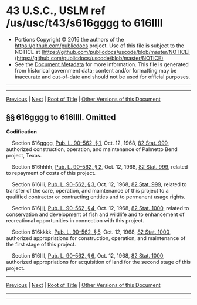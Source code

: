 ---
---

# 43 U.S.C., USLM ref /us/usc/t43/s616gggg to 616llll

* Portions Copyright © 2016 the authors of the https://github.com/publicdocs project.
  Use of this file is subject to the NOTICE at [https://github.com/publicdocs/uscode/blob/master/NOTICE](https://github.com/publicdocs/uscode/blob/master/NOTICE)
* See the [Document Metadata](././../../../../..//README.md) for more information.
  This file is generated from historical government data; content and/or formatting may be inaccurate and out-of-date and should not be used for official purposes.

----------
----------

[Previous](./../../../../..//us/usc/t43/ch12/schLII/m__us_usc_t43_ch12_schLII.md) | [Next](./../../../../..//us/usc/t43/ch12/schLIII/m__us_usc_t43_ch12_schLIII.md) | [Root of Title](./../../../../../) | [Other Versions of this Document](https://publicdocs.github.io/go/links?ns=uslm&ref=%2Fus%2Fusc%2Ft43%2Fs616gggg+to+616llll)

## §§ 616gggg to 616llll. Omitted

 __Codification__ 

    Section 616gggg, [Pub. L. 90–562, § 1][/us/pl/90/562/s1], Oct. 12, 1968, [82 Stat. 999][/us/stat/82/999], authorized construction, operation, and maintenance of Palmetto Bend project, Texas.

    Section 616hhhh, [Pub. L. 90–562, § 2][/us/pl/90/562/s2], Oct. 12, 1968, [82 Stat. 999][/us/stat/82/999], related to repayment of costs of this project.

    Section 616iiii, [Pub. L. 90–562, § 3][/us/pl/90/562/s3], Oct. 12, 1968, [82 Stat. 999][/us/stat/82/999], related to transfer of the care, operation, and maintenance of this project to a qualified contractor or contracting entities and to permanent usage rights.

    Section 616jjjj, [Pub. L. 90–562, § 4][/us/pl/90/562/s4], Oct. 12, 1968, [82 Stat. 1000][/us/stat/82/1000], related to conservation and development of fish and wildlife and to enhancement of recreational opportunities in connection with this project.

    Section 616kkkk, [Pub. L. 90–562, § 5][/us/pl/90/562/s5], Oct. 12, 1968, [82 Stat. 1000][/us/stat/82/1000], authorized appropriations for construction, operation, and maintenance of the first stage of this project.

    Section 616llll, [Pub. L. 90–562, § 6][/us/pl/90/562/s6], Oct. 12, 1968, [82 Stat. 1000][/us/stat/82/1000], authorized appropriations for acquisition of land for the second stage of this project.

----------

[Previous](./../../../../..//us/usc/t43/ch12/schLII/m__us_usc_t43_ch12_schLII.md) | [Next](./../../../../..//us/usc/t43/ch12/schLIII/m__us_usc_t43_ch12_schLIII.md) | [Root of Title](./../../../../../) | [Other Versions of this Document](https://publicdocs.github.io/go/links?ns=uslm&ref=%2Fus%2Fusc%2Ft43%2Fs616gggg+to+616llll)

----------
----------

[/us/pl/90/562/s1]: https://publicdocs.github.io/go/links?ns=uslm&ref=%2Fus%2Fpl%2F90%2F562%2Fs1
[/us/stat/82/999]: https://publicdocs.github.io/go/links?ns=uslm&ref=%2Fus%2Fstat%2F82%2F999
[/us/pl/90/562/s2]: https://publicdocs.github.io/go/links?ns=uslm&ref=%2Fus%2Fpl%2F90%2F562%2Fs2
[/us/stat/82/999]: https://publicdocs.github.io/go/links?ns=uslm&ref=%2Fus%2Fstat%2F82%2F999
[/us/pl/90/562/s3]: https://publicdocs.github.io/go/links?ns=uslm&ref=%2Fus%2Fpl%2F90%2F562%2Fs3
[/us/stat/82/999]: https://publicdocs.github.io/go/links?ns=uslm&ref=%2Fus%2Fstat%2F82%2F999
[/us/pl/90/562/s4]: https://publicdocs.github.io/go/links?ns=uslm&ref=%2Fus%2Fpl%2F90%2F562%2Fs4
[/us/stat/82/1000]: https://publicdocs.github.io/go/links?ns=uslm&ref=%2Fus%2Fstat%2F82%2F1000
[/us/pl/90/562/s5]: https://publicdocs.github.io/go/links?ns=uslm&ref=%2Fus%2Fpl%2F90%2F562%2Fs5
[/us/stat/82/1000]: https://publicdocs.github.io/go/links?ns=uslm&ref=%2Fus%2Fstat%2F82%2F1000
[/us/pl/90/562/s6]: https://publicdocs.github.io/go/links?ns=uslm&ref=%2Fus%2Fpl%2F90%2F562%2Fs6
[/us/stat/82/1000]: https://publicdocs.github.io/go/links?ns=uslm&ref=%2Fus%2Fstat%2F82%2F1000


